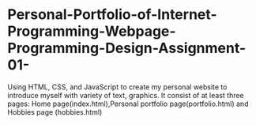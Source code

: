 # Personal-Portfolio-of-Internet-Programming-Webpage-Programming-Design-Assignment-01-
Using HTML, CSS, and JavaScript to create my personal website to introduce myself with variety of text, graphics. It consist of at least three pages: Home page(index.html),Personal portfolio page(portfolio.html) and Hobbies page (hobbies.html)
